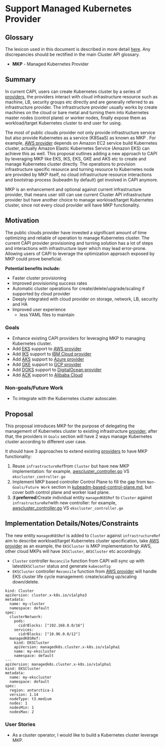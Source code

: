 # Support Managed Kubernetes Provider

## Glossary
The lexicon used in this document is described in more detail [here](https://github.com/kubernetes-sigs/cluster-api/blob/master/docs/book/src/reference/glossary.md). Any discrepancies should be rectified in the main Cluster API glossary.

- **MKP** - Managed Kubernetes Provider

## Summary

In current CAPI, users can create Kubernetes cluster by a series of [providers](https://github.com/kubernetes-sigs/cluster-api/blob/master/docs/book/src/reference/providers.md#infrastructure), the providers interact with cloud infrastructure resource such as machine, LB, security groups etc directly and are generally referred to as infrastructure provider. The infrastructure provider usually works by create machines on the cloud or bare metal and turning them into Kubernetes master nodes (control plane) or worker nodes, finally expose them as workload/target Kubernetes cluster to end user for using.

The most of public clouds provider not only provide infrastructure service but also provide Kubernetes as a service (K8SaaS) as known as MKP . For example, [AWS provider](https://github.com/kubernetes-sigs/cluster-api-provider-aws) depends on Amazon EC2 service build Kubernetes cluster, actually Amazon Elastic Kubernetes Service (Amazon EKS) can achieve this as well. This proposal outlines adding a new approach to CAPI by leveraging MKP like EKS, IKS, EKS, GKE and AKS etc to create and manage Kubernetes cluster directly. The operations to provision infrastructure specific resource and turning resource to Kubernetes node are provided by MKP itself, no cloud infrastructure resource interactions and bootstrap process (kubeadm by default) get involved in CAPI anymore.

MKP is an enhancement and optional against current infrastructure provider, that means user still can use current Cluster API infrastructure provider but have another choice to manage workload/target Kubernetes cluster, since not every cloud provider will have MKP functionality.

## Motivation

The public clouds provider have invested a significant amount of time optimizing and reliable of operation to manage Kubernetes cluster. The current CAPI provider provisioning and turning solution has a lot of steps and interactions with infrastructure layer which may lead error-prone. Allowing users of CAPI to leverage the optimization approach exposed by MKP could prove beneficial.

**Potential benefits include:**
- Faster cluster provisioning
- Improved provisioning success rates
- Automatic cluster operations for create/delete/upgrade/scaling if supported by cloud provider
- Deeply integrated with cloud provider on storage, network, LB, security and HA
- Improved user experience
   - less YAML files to maintain

### Goals

-  Enhance existing CAPI providers for leveraging MKP to managing Kubernetes cluster.
  - Add [EKS](https://aws.amazon.com/eks/) support to [AWS provider](https://github.com/kubernetes-sigs/cluster-api-provider-aws) 
  - Add [IKS](https://www.ibm.com/cloud/container-service/) support to [IBM Cloud provider](https://github.com/kubernetes-sigs/cluster-api-provider-ibmcloud)
  - Add [AKS](https://azure.microsoft.com/en-in/services/kubernetes-service/) support to [Azure provider](https://github.com/kubernetes-sigs/cluster-api-provider-azure)
  - Add [GKE](https://cloud.google.com/kubernetes-engine/) support to [GCP provider](https://github.com/kubernetes-sigs/cluster-api-provider-gcp)
  - Add [DOKS](https://www.digitalocean.com/products/kubernetes/) support to [DigitalOcean provider](https://github.com/kubernetes-sigs/cluster-api-provider-digitalocean)
  - Add [ACK](https://www.alibabacloud.com/product/kubernetes) support to [Alibaba Cloud](https://github.com/oam-oss/cluster-api-provider-alicloud) 

### Non-goals/Future Work

- To integrate with the Kubernetes cluster autoscaler.

## Proposal

This proposal introduces MKP for the purpose of delegating the management of Kubernetes cluster to existing infrastructure [provider](https://github.com/kubernetes-sigs/cluster-api/blob/master/docs/book/src/reference/providers.md#infrastructure), after that, the providers in `Goals` section will have 2 ways manage Kubernetes cluster according to different user case.

It should have 3 approaches to extend existing [providers](https://github.com/kubernetes-sigs/cluster-api/blob/master/docs/book/src/reference/providers.md#infrastructure) to have MKP functionality: 
 1.  Reuse `infrastructureRef`from `Cluster` but have new MKP implementation:  for example, [awscluster_controller.go](https://github.com/kubernetes-sigs/cluster-api-provider-aws/blob/master/controllers/awscluster_controller.go) VS `ekscluster_controller.go`
 2.  Implement MKP based controller Control Plane to fill the gap from `Non-Goals/Future Work` section in [kubeadm-based-control-plane.md](https://github.com/kubernetes-sigs/cluster-api/blob/master/docs/proposals/20191017-kubeadm-based-control-plane.md), but cover both control plane and worker load plane.
 3.  (**I  preferred**)Create individual entity `managedK8SRef` to `Cluster` against `infrastructureRef`with new controller: for example, [awscluster_controller.go](https://github.com/kubernetes-sigs/cluster-api-provider-aws/blob/master/controllers/awscluster_controller.go) VS `ekscluster_controller.go`

 
## Implementation Details/Notes/Constraints

The new entity `managedK8SRef` is added to `Cluster` against `infrastructureRef` aim to describe workload/target Kubernetes cluster specification,  take [AWS provider](https://github.com/kubernetes-sigs/cluster-api-provider-aws)  as an example,  the `EKSCluster` is MKP implementation for AWS, other cloud MKPs will have `IKSCluster`,  `AKSCluster` etc accordingly.   

- `Cluster` controller `Reconcile` function from CAPI will sync up with latest`EKSCluster` status and generate `kubeconfig`
- `EKSCluster` controller `Reconcile` function from [AWS provider](https://github.com/kubernetes-sigs/cluster-api-provider-aws)  will handle EKS cluster life cycle management: create/scaling up/scaling down/delete.

```
kind: Cluster
apiVersion: cluster.x-k8s.io/v1alpha3
metadata:
  name: my-cluster
  namespace: default
spec:
  clusterNetwork:
    pods:
      cidrBlocks: ["192.168.0.0/16"]
    services:
      cidrBlocks: ["10.96.0.0/12"]
  managedK8SRef:
    kind: EKSCluster
    apiVersion: managedk8s.cluster.x-k8s.io/v1alpha1
    name: my-ekscluster
    namespace: default
---
apiVersion: managedk8s.cluster.x-k8s.io/v1alpha1
kind: EKSCluster
metadata:
  name: my-ekscluster
  namespace: default
spec:
  region: antarctica-1
  version: 1.14
  nodeType: t3.medium
  nodes: 1
  nodesMin: 1
  nodesMax: 2
```

### User Stories

- As a cluster operator, I would like to build a Kubernetes cluster leverage MKP.
